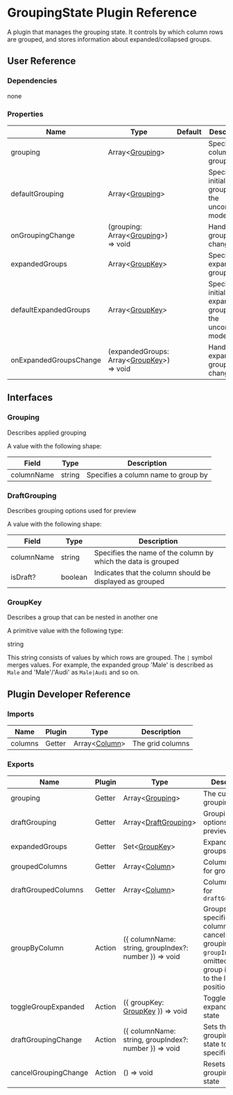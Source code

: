 # GroupingState Plugin Reference

A plugin that manages the grouping state. It controls by which column rows are grouped, and stores information about expanded/collapsed groups.

## User Reference

### Dependencies

none

### Properties

Name | Type | Default | Description
-----|------|---------|------------
grouping | Array&lt;[Grouping](#grouping)&gt; | | Specifies columns to group by
defaultGrouping | Array&lt;[Grouping](#grouping)&gt; | | Specifies initial grouping in the uncontrolled mode
onGroupingChange | (grouping: Array&lt;[Grouping](#grouping)&gt;) => void | | Handles grouping changes
expandedGroups | Array&lt;[GroupKey](#group-key)&gt; | | Specifies expanded groups
defaultExpandedGroups | Array&lt;[GroupKey](#group-key)&gt; | | Specifies initially expanded groups in the uncontrolled mode
onExpandedGroupsChange | (expandedGroups: Array&lt;[GroupKey](#group-key)&gt;) => void | | Handles expanded group changes

## Interfaces

### Grouping

Describes applied grouping

A value with the following shape:

Field | Type | Description
------|------|------------
columnName | string | Specifies a column name to group by

### <a name="draft-grouping"></a>DraftGrouping

Describes grouping options used for preview

A value with the following shape:

Field | Type | Description
------|------|------------
columnName | string | Specifies the name of the column by which the data is grouped
isDraft? | boolean | Indicates that the column should be displayed as grouped

### <a name="group-key"></a>GroupKey

Describes a group that can be nested in another one

A primitive value with the following type:

string

This string consists of values by which rows are grouped. The `|` symbol merges values. For example, the expanded group 'Male' is described as `Male` and 'Male'/'Audi' as `Male|Audi` and so on.

## Plugin Developer Reference

### Imports

Name | Plugin | Type | Description
-----|--------|------|------------
columns | Getter | Array&lt;[Column](grid.md#column)&gt; | The grid columns

### Exports

Name | Plugin | Type | Description
-----|--------|------|------------
grouping | Getter | Array&lt;[Grouping](#grouping)&gt; | The current grouping state 
draftGrouping | Getter | Array&lt;[DraftGrouping](#draft-grouping)&gt; | Grouping options used for preview
expandedGroups | Getter | Set&lt;[GroupKey](#group-key)&gt; | Expanded groups
groupedColumns | Getter | Array&lt;[Column](grid.md#column)&gt; | Columns used for grouping
draftGroupedColumns | Getter | Array&lt;[Column](grid.md#column)&gt; | Columns used for `draftGrouping`
groupByColumn | Action | ({ columnName: string, groupIndex?: number }) => void | Groups by the specified column or cancels grouping. If `groupIndex` is omitted, the group is added to the last position.
toggleGroupExpanded | Action | ({ groupKey: [GroupKey](#group-key) }) => void | Toggles the expanded group state
draftGroupingChange | Action | ({ columnName: string, groupIndex?: number }) => void | Sets the groupingChange state to the specified value
cancelGroupingChange | Action | () => void | Resets the groupingChange state
